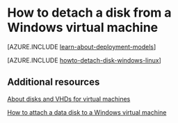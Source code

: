 <properties
	pageTitle="Detach a disk from a Windows VM | Microsoft Azure"
	description="Learn to detach a disk from a virtual machine in Azure using the classic deployment model."
	services="virtual-machines-windows"
	documentationCenter=""
	authors="cynthn"
	manager="timlt"
	editor=""
	tags="azure-service-management"/>

<tags
	ms.service="virtual-machines-windows"
	ms.workload="infrastructure-services"
	ms.tgt_pltfrm="vm-windows"
	ms.devlang="na"
	ms.topic="article"
	ms.date="05/09/2016"
	ms.author="cynthn"/>



# How to detach a disk from a Windows virtual machine

[AZURE.INCLUDE [learn-about-deployment-models](../../includes/learn-about-deployment-models-classic-include.md)]


[AZURE.INCLUDE [howto-detach-disk-windows-linux](../../includes/howto-detach-disk-windows-linux.md)]

## Additional resources

[About disks and VHDs for virtual machines](virtual-machines-linux-about-disks-vhds.md)

[How to attach a data disk to a Windows virtual machine](virtual-machines-windows-classic-attach-disk.md)
